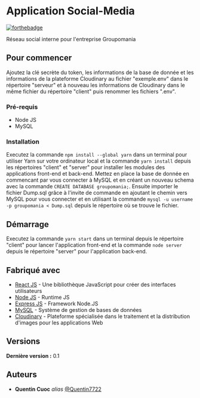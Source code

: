 # Application Social-Media

[![forthebadge](https://forthebadge.com/images/badges/made-with-javascript.svg)](https://forthebadge.com)

Réseau social interne pour l'entreprise Groupomania

## Pour commencer

Ajoutez la clé secrète du token, les informations de la base de donnée et les informations de la plateforme Cloudinary au fichier "exemple.env" dans le répertoire "serveur" et à nouveau les informations de Cloudinary dans le même fichier du répertoire "client" puis renommer les fichiers ".env".

### Pré-requis

- Node JS
- MySQL

### Installation

Executez la commande `npm install --global yarn` dans un terminal pour utiliser Yarn sur votre ordinateur local et la commande `yarn install` depuis les répertoires "client" et "server" pour installer les modules des applications front-end et back-end. Mettez en place la base de donnée en commencant par vous connecter à MySQL et en créant un nouveau schema avec la commande `CREATE DATABASE groupomania;`. Ensuite importer le fichier Dump.sql grâce à l'invite de commande en ajoutant le chemin vers MySQL pour vous connecter et en utilisant la commande `mysql -u username -p groupomania < Dump.sql` depuis le répertoire où se trouve le fichier.

## Démarrage

Executez la commande `yarn start` dans un terminal depuis le répertoire "client" pour lancer l'application front-end et la commande `node server` depuis le répertoire "server" pour l'application back-end.

## Fabriqué avec

- [React JS](http://materializecss.com) - Une bibliothèque JavaScript pour créer des interfaces utilisateurs
- [Node JS](https://nodejs.org) - Runtime JS
- [Express JS](https://expressjs.com) - Framework Node.JS
- [MySQL](https://www.mysql.com) - Système de gestion de bases de données
- [Cloudinary](https://cloudinary.com) - Plateforme spécialisée dans le traitement et la distribution d'images pour les applications Web

## Versions

**Dernière version :** 0.1

## Auteurs

- **Quentin Cuoc** _alias_ [@Quentin7722](https://github.com/Quentin7722)
